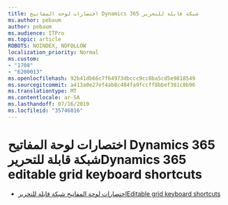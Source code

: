 ```yaml
---
title: اختصارات لوحة المفاتيح Dynamics 365 شبكة قابلة للتحرير
ms.author: pebaum
author: pebaum
ms.audience: ITPro
ms.topic: article
ROBOTS: NOINDEX, NOFOLLOW
localization_priority: Normal
ms.custom:
- "1708"
- "6200013"
ms.openlocfilehash: 92b41db66c7f64973dbccc9cc8ba5cd5e9818549
ms.sourcegitcommit: a413a0e27ef4ab8c484fa9fccff8bbef381c8b96
ms.translationtype: MT
ms.contentlocale: ar-SA
ms.lasthandoff: 07/16/2019
ms.locfileid: "35746816"
---
```

# <a name="dynamics-365-editable-grid-keyboard-shortcuts"></a><span data-ttu-id="4f408-102">اختصارات لوحة المفاتيح Dynamics 365 شبكة قابلة للتحرير</span><span class="sxs-lookup"><span data-stu-id="4f408-102">Dynamics 365 editable grid keyboard shortcuts</span></span>

* [<span data-ttu-id="4f408-103">اختصارات لوحة المفاتيح شبكة قابلة للتحرير</span><span class="sxs-lookup"><span data-stu-id="4f408-103">Editable grid keyboard shortcuts</span></span>](https://docs.microsoft.com/dynamics365/customer-engagement/basics/keyboard-shortcuts#editable-grids-views)
